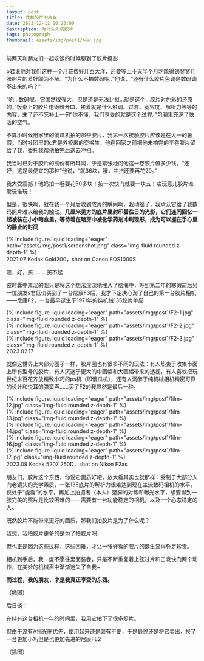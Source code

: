 ```yaml
---
layout: post
title: 我和胶片的故事
date: 2023-12-11 00:20:00
description: 为什么入坑胶片
tags: photograph
thumbnail: assets/img/post1/b&w.jpg
---
```


前两天和朋友们一起吃饭的时候聊到了胶片摄影

b君说他对我们这种一个月花费好几百大洋，还要等上十天半个月才能得到寥寥几张照片的爱好颇为不解。“为什么不拍数码呢，”他说，“还有什么胶片色调是数码调不出来的吗？”

“呃...数码呢，它固然很强大，但是还是无法比拟...就是这个...胶片对色彩的还原的，”饭桌上的胶片佬纷纷开口，接着就是什么影调、过渡、宽容度、解析力等等的内容，末了还不忘补上一句“你不懂，我们享受的就是这个过程。”包厢里充满了快活的空气。

不算小时候用家里的傻瓜机拍的那些胶片，我第一次接触胶片应该是在大一的暑假。当时社团里的c君是外校来的交换生，他在回家之前把他未拍完的半卷胶片留给了我，委托我帮他拍完后送去冲扫。

我当时已对于胶片的高价有所耳闻，于是紧张地问他这一卷胶片值多少钱。“还好，这是最便宜的那种”他说，“就36块，哦，冲扫还要再花20。”

我大受震撼！他妈拍一卷要花50多块！按一次快门就要一块五！啥玩意儿胶片谁爱玩谁玩！

但是，很快啊，就在我一个月后收到成片的瞬间啊，我动摇了，我承认它给了我数码照片难以给我的触动。**几厘米见方的底片里封印着往日的光影，它们连同回忆一起被装在小小暗盒里，等待着在暗房中被化学药剂冲刷现形，成为可以握在手心里的静止的时间**

<div class="row mt-3">
    <div class="col-sm mt-3 mt-md-0">
        {% include figure.liquid loading="eager" path="assets/img/post1/screenshot.png" class="img-fluid rounded z-depth-1" %}
    </div>
</div>

<div class="caption">
    2021.07 Kodak Gold200，shot on Canon EOS1000S
</div>


嗯，好，买………买不起

彼时囊中羞涩的我只是将这个想法深深地埋入了脑海中，等到第二年的寒假前后另一位朋友s君低价买到了一台尼康F3后，我才下定决心淘了自己的第一台胶片相机——尼康F2，一台最早诞生于1971年的纯机械135胶片单反

<div class="row mt-3">
    <div class="col-sm mt-3 mt-md-0">
        {% include figure.liquid loading="eager" path="assets/img/post1/F2-1.jpg" class="img-fluid rounded z-depth-1" %}
    </div>
    <div class="col-sm mt-3 mt-md-0">
        {% include figure.liquid loading="eager" path="assets/img/post1/F2-2.jpg" class="img-fluid rounded z-depth-1" %}
    </div>
    <div class="col-sm mt-3 mt-md-0">
        {% include figure.liquid loading="eager" path="assets/img/post1/F2-3.jpg" class="img-fluid rounded z-depth-1" %}
    </div>
</div>

<div class="caption">
    2023.02.17
</div>

就像这世界上大部分圈子一样，胶片圈也有很多不同的玩法：有人热衷于收集市面上所有型号的胶片，有人沉迷于更大的中画幅和大画幅带来的透视，有人喜欢把玩世纪末百花齐放精致小巧的ps机（即傻瓜机），还有人沉醉于纯机械相机精密可靠的设计和悦耳的弹簧声……买了F2的我显然是最后一种。

<div class="row mt-3">
    <div class="col-sm mt-3 mt-md-0">
        {% include figure.liquid loading="eager" path="assets/img/post1/film-12.jpg" class="img-fluid rounded z-depth-1" %}
    </div>
    <div class="col-sm mt-3 mt-md-0">
        {% include figure.liquid loading="eager" path="assets/img/post1/film-13.jpg" class="img-fluid rounded z-depth-1" %}
    </div>
</div>

<div class="row mt-3">
    <div class="col-sm mt-3 mt-md-0">
        {% include figure.liquid loading="eager" path="assets/img/post1/film-14.jpg" class="img-fluid rounded z-depth-1" %}
    </div>
    <div class="col-sm mt-3 mt-md-0">
        {% include figure.liquid loading="eager" path="assets/img/post1/film-16.jpg" class="img-fluid rounded z-depth-1" %}
    </div>
    <div class="col-sm mt-3 mt-md-0">
        {% include figure.liquid loading="eager" path="assets/img/post1/film-17.jpg" class="img-fluid rounded z-depth-1" %}
    </div>
</div>

<div class="caption">
    2023.09 Kodak 5207 250D，shot on Nikon F2as
</div>


朋友们，胶片这个东西，你说它画质好吧，放大看其实也就那样：受制于大部分入门老镜头的光学素质，一张135底片的解析力很难达到现在主流数码相机的水平，仅处于“能看”的水平。再加上拍摄者（本人）蹩脚的对焦和曝光水平，想要得到一张完美的照片是比较困难的——需要有一台功能稳定的相机，以及一个心态稳定的人。

既然胶片不能带来更好的画质，那我们拍胶片是为了什么呢？

我想，我拍胶片更多的是为了拍胶片吧，

但也正是因为这些过程，这些困难，才让一张好看的胶片的诞生显得弥足珍贵。

相机到手后，我一度不愿往里面装卷，只是不断重复着上弦过片和击发快门两个动作，在美妙的机械声中渐渐迷失了自我~




**而过程，我的朋友，才是我真正享受的东西。**

（插图）

后日谈：

在持有这台相机一年的时间里，我用它拍下了很多照片。

但由于没有A挡光圈优先，使用起来还是颇有不便，于是最终还是将它卖出，换了一台更加小巧但是也更加先进的尼康FE2

（插图）


